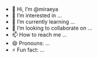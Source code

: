 - 👋 Hi, I’m @miraeya
- 👀 I’m interested in ...
- 🌱 I’m currently learning ...
- 💞️ I’m looking to collaborate on ...
- 📫 How to reach me ...
- 😄 Pronouns: ...
- ⚡ Fun fact: ...

<!---
miraeya/miraeya is a ✨ special ✨ repository because its `README.md` (this file) appears on your GitHub profile.
You can click the Preview link to take a look at your changes.
--->
